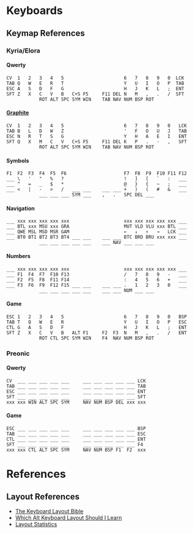 # Keyboards

## Keymap References

### Kyria/Elora

#### Qwerty
```
CV  1   2   3   4   5                      6   7   8   9   0  LCK
TAB Q   W   E   R   T                      Y   U   I   O   P  TAB
ESC A   S   D   F   G                      H   J   K   L   ;  ENT
SFT Z   X   C   V   B   C+S F5     F11 DEL N   M   ,   .   /  SFT
            ROT ALT SPC SYM WIN    TAB NAV NUM BSP ROT
```

#### [Graphite](https://github.com/rdavison/graphite-layout)
```
CV  1   2   3   4   5                      6   7   8   9   0   LCK
TAB B   L   D   W   Z                      '   F   O   U   J   TAB
ESC N   R   T   S   G                      Y   H   A   E   I   ENT
SFT Q   X   M   C   V   C+S F5     F11 DEL K   P   .   -   ,   SFT
            ROT ALT SPC SYM WIN    TAB NAV NUM BSP ROT
```

#### Symbols
```
F1  F2  F3  F4  F5  F6                     F7  F8  F9  F10 F11 F12
___ \   '   "   %   ?                      !   ]   [   `   :   ___
___ ^   =   _   $   *                      @   }   {   ~   ;   ___
___ <   |   -   >   /   ___ ___    ___ ___ +   )   (   #   &   ___
            ___ ___ ___ SYM ___    ,   .   SPC DEL ___
```

#### Navigation
```
___ xxx xxx xxx xxx xxx                    xxx xxx xxx xxx xxx ___
___ BTL xxx MSU xxx GRA                    MUT VLD VLU xxx BTL ___
___ QWE MSL MSD MSR GAM                    ←   ↓   ↑   →   LCK ___
___ BT0 BT1 BT2 BT3 BT4 ___ ___    ___ ___ BTC BRD BRU xxx xxx ___
            ___ ___ ___ ___ ___    ___ NAV ___ ___ ___
```

#### Numbers
```
___ xxx xxx xxx xxx xxx                    xxx xxx xxx xxx xxx ___
___ F1  F4  F7  F10 F13                    /   7   8   9   -   ___
___ F2  F5  F8  F11 F14                    :   4   5   6   +   ___
___ F3  F6  F9  F12 F15 ___ ___    ___ ___ .   1   2   3   0   ___
            ___ ___ ___ ___ ___    ___ ___ NUM ___ ___
```
#### Game
```
ESC 1   2   3   4   5                      6   7   8   9   0   BSP
TAB T   Q   W   E   R                      Y   U   I   O   P   ESC
CTL G   A   S   D   F                      H   J   K   L   ;   ENT
SFT Z   X   C   V   B   ALT F1     F2  F3  N   M   ,   .   /   ENT
            ROT CTL SPC SYM WIN    F4  NAV NUM BSP ROT
```

### Preonic

#### Qwerty
```
CV  ___ ___ ___ ___ ___     ___ ___ ___ ___ ___ LCK
TAB ___ ___ ___ ___ ___     ___ ___ ___ ___ ___ TAB
ESC ___ ___ ___ ___ ___     ___ ___ ___ ___ ___ ENT
SFT ___ ___ ___ ___ ___     ___ ___ ___ ___ ___ SFT
xxx xxx WIN ALT SPC SYM     NAV NUM BSP DEL xxx xxx
```

#### Game 
```
ESC ___ ___ ___ ___ ___     ___ ___ ___ ___ ___ BSP
TAB ___ ___ ___ ___ ___     ___ ___ ___ ___ ___ ESC 
CTL ___ ___ ___ ___ ___     ___ ___ ___ ___ ___ ENT
SFT ___ ___ ___ ___ ___     ___ ___ ___ ___ ___ F4
xxx xxx CTL ALT SPC SYM     NAV NUM BSP F1  F2  xxx
```

# References

## Layout References
* [The Keyboard Layout Bible](https://docs.google.com/document/d/1Ic-h8UxGe5-Q0bPuYNgE3NoWiI8ekeadvSQ5YysrwII/edit?tab=t.0)
* [Which Alt Keyboard Layout Should I Learn](https://getreuer.info/posts/keyboards/alt-layouts/index.html#which-alt-keyboard-layout-should-i-learn)
* [Layout Statistics](https://cyanophage.github.io/index.html#qwerty)
